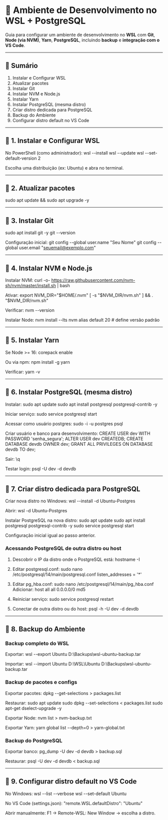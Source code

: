 # 🐧 Ambiente de Desenvolvimento no WSL + PostgreSQL

Guia para configurar um ambiente de desenvolvimento no **WSL** com **Git**, **Node (via NVM)**, **Yarn**, **PostgreSQL**, incluindo **backup** e **integração com o VS Code**.

---

## 📑 Sumário
1. Instalar e Configurar WSL
2. Atualizar pacotes
3. Instalar Git
4. Instalar NVM e Node.js
5. Instalar Yarn
6. Instalar PostgreSQL (mesma distro)
7. Criar distro dedicada para PostgreSQL
8. Backup do Ambiente
9. Configurar distro default no VS Code

---

## 🔹 1. Instalar e Configurar WSL
No PowerShell (como administrador):
wsl --install
wsl --update
wsl --set-default-version 2

Escolha uma distribuição (ex: Ubuntu) e abra no terminal.

---

## 🔹 2. Atualizar pacotes
sudo apt update && sudo apt upgrade -y

---

## 🔹 3. Instalar Git
sudo apt install git -y
git --version

Configuração inicial:
git config --global user.name "Seu Nome"
git config --global user.email "seuemail@exemplo.com"

---

## 🔹 4. Instalar NVM e Node.js
Instalar NVM:
curl -o- https://raw.githubusercontent.com/nvm-sh/nvm/master/install.sh | bash

Ativar:
export NVM_DIR="$HOME/.nvm"
[ -s "$NVM_DIR/nvm.sh" ] && \. "$NVM_DIR/nvm.sh"

Verificar:
nvm --version

Instalar Node:
nvm install --lts
nvm alias default 20   # define versão padrão

---

## 🔹 5. Instalar Yarn
Se Node >= 16:
corepack enable

Ou via npm:
npm install -g yarn

Verificar:
yarn -v

---

## 🔹 6. Instalar PostgreSQL (mesma distro)
Instalar:
sudo apt update
sudo apt install postgresql postgresql-contrib -y

Iniciar serviço:
sudo service postgresql start

Acessar como usuário postgres:
sudo -i -u postgres
psql

Criar usuário e banco para desenvolvimento:
CREATE USER dev WITH PASSWORD 'senha_segura';
ALTER USER dev CREATEDB;
CREATE DATABASE devdb OWNER dev;
GRANT ALL PRIVILEGES ON DATABASE devdb TO dev;

Sair:
\q

Testar login:
psql -U dev -d devdb

---

## 🔹 7. Criar distro dedicada para PostgreSQL
Criar nova distro no Windows:
wsl --install -d Ubuntu-Postgres

Abrir:
wsl -d Ubuntu-Postgres

Instalar PostgreSQL na nova distro:
sudo apt update
sudo apt install postgresql postgresql-contrib -y
sudo service postgresql start

Configuração inicial igual ao passo anterior.

### Acessando PostgreSQL de outra distro ou host
1. Descobrir o IP da distro onde o PostgreSQL está:
hostname -I

2. Editar postgresql.conf:
sudo nano /etc/postgresql/14/main/postgresql.conf
listen_addresses = '*'

3. Editar pg_hba.conf:
sudo nano /etc/postgresql/14/main/pg_hba.conf
Adicionar:
host    all             all             0.0.0.0/0               md5

4. Reiniciar serviço:
sudo service postgresql restart

5. Conectar de outra distro ou do host:
psql -h <IP> -U dev -d devdb

---

## 🔹 8. Backup do Ambiente

### Backup completo do WSL
Exportar:
wsl --export Ubuntu D:\Backups\wsl-ubuntu-backup.tar

Importar:
wsl --import Ubuntu D:\WSL\Ubuntu D:\Backups\wsl-ubuntu-backup.tar

### Backup de pacotes e configs
Exportar pacotes:
dpkg --get-selections > packages.list

Restaurar:
sudo apt update
sudo dpkg --set-selections < packages.list
sudo apt-get dselect-upgrade -y

Exportar Node:
nvm list > nvm-backup.txt

Exportar Yarn:
yarn global list --depth=0 > yarn-global.txt

### Backup do PostgreSQL
Exportar banco:
pg_dump -U dev -d devdb > backup.sql

Restaurar:
psql -U dev -d devdb < backup.sql

---

## 🔹 9. Configurar distro default no VS Code

No Windows:
wsl --list --verbose
wsl --set-default Ubuntu

No VS Code (settings.json):
"remote.WSL.defaultDistro": "Ubuntu"

Abrir manualmente:
F1 → Remote-WSL: New Window → escolha a distro.
